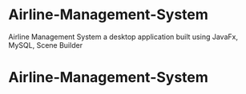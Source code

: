 # Airline-Management-System
Airline Management System a desktop application built using JavaFx, MySQL, Scene Builder
# Airline-Management-System
